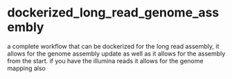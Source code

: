 # dockerized_long_read_genome_assembly
a complete workflow that can be dockerized for the long read assembly, it allows for the genome assembly update as well as it allows for the assembly from the start. if you have the illumina reads it allows for the genome mapping also

